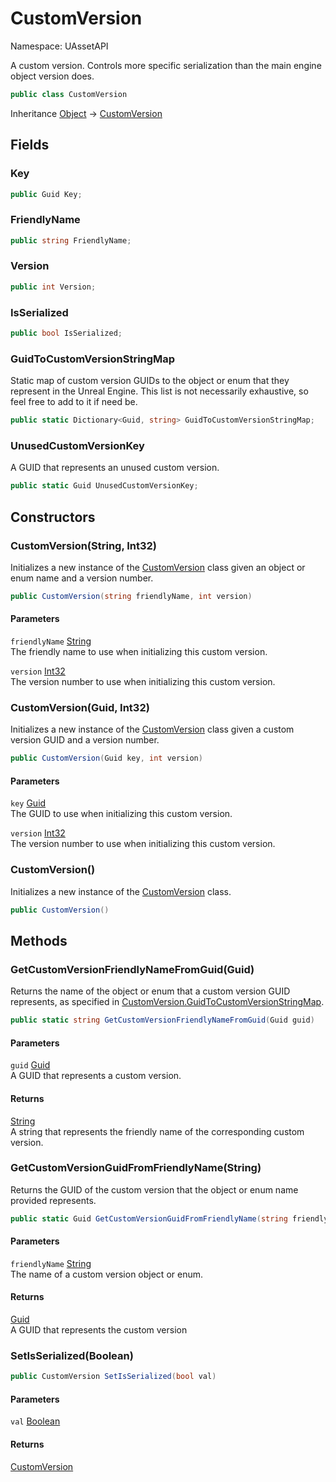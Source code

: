 # CustomVersion

Namespace: UAssetAPI

A custom version. Controls more specific serialization than the main engine object version does.

```csharp
public class CustomVersion
```

Inheritance [Object](https://docs.microsoft.com/en-us/dotnet/api/system.object) → [CustomVersion](./uassetapi.customversion.md)

## Fields

### **Key**

```csharp
public Guid Key;
```

### **FriendlyName**

```csharp
public string FriendlyName;
```

### **Version**

```csharp
public int Version;
```

### **IsSerialized**

```csharp
public bool IsSerialized;
```

### **GuidToCustomVersionStringMap**

Static map of custom version GUIDs to the object or enum that they represent in the Unreal Engine. This list is not necessarily exhaustive, so feel free to add to it if need be.

```csharp
public static Dictionary<Guid, string> GuidToCustomVersionStringMap;
```

### **UnusedCustomVersionKey**

A GUID that represents an unused custom version.

```csharp
public static Guid UnusedCustomVersionKey;
```

## Constructors

### **CustomVersion(String, Int32)**

Initializes a new instance of the [CustomVersion](./uassetapi.customversion.md) class given an object or enum name and a version number.

```csharp
public CustomVersion(string friendlyName, int version)
```

#### Parameters

`friendlyName` [String](https://docs.microsoft.com/en-us/dotnet/api/system.string)<br>
The friendly name to use when initializing this custom version.

`version` [Int32](https://docs.microsoft.com/en-us/dotnet/api/system.int32)<br>
The version number to use when initializing this custom version.

### **CustomVersion(Guid, Int32)**

Initializes a new instance of the [CustomVersion](./uassetapi.customversion.md) class given a custom version GUID and a version number.

```csharp
public CustomVersion(Guid key, int version)
```

#### Parameters

`key` [Guid](https://docs.microsoft.com/en-us/dotnet/api/system.guid)<br>
The GUID to use when initializing this custom version.

`version` [Int32](https://docs.microsoft.com/en-us/dotnet/api/system.int32)<br>
The version number to use when initializing this custom version.

### **CustomVersion()**

Initializes a new instance of the [CustomVersion](./uassetapi.customversion.md) class.

```csharp
public CustomVersion()
```

## Methods

### **GetCustomVersionFriendlyNameFromGuid(Guid)**

Returns the name of the object or enum that a custom version GUID represents, as specified in [CustomVersion.GuidToCustomVersionStringMap](./uassetapi.customversion.md#guidtocustomversionstringmap).

```csharp
public static string GetCustomVersionFriendlyNameFromGuid(Guid guid)
```

#### Parameters

`guid` [Guid](https://docs.microsoft.com/en-us/dotnet/api/system.guid)<br>
A GUID that represents a custom version.

#### Returns

[String](https://docs.microsoft.com/en-us/dotnet/api/system.string)<br>
A string that represents the friendly name of the corresponding custom version.

### **GetCustomVersionGuidFromFriendlyName(String)**

Returns the GUID of the custom version that the object or enum name provided represents.

```csharp
public static Guid GetCustomVersionGuidFromFriendlyName(string friendlyName)
```

#### Parameters

`friendlyName` [String](https://docs.microsoft.com/en-us/dotnet/api/system.string)<br>
The name of a custom version object or enum.

#### Returns

[Guid](https://docs.microsoft.com/en-us/dotnet/api/system.guid)<br>
A GUID that represents the custom version

### **SetIsSerialized(Boolean)**

```csharp
public CustomVersion SetIsSerialized(bool val)
```

#### Parameters

`val` [Boolean](https://docs.microsoft.com/en-us/dotnet/api/system.boolean)<br>

#### Returns

[CustomVersion](./uassetapi.customversion.md)<br>
